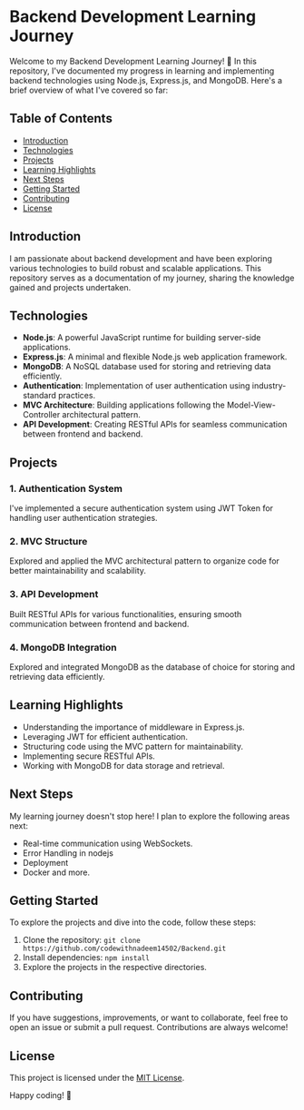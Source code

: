 # Backend Development Learning Journey

Welcome to my Backend Development Learning Journey! 🚀 In this repository, I've documented my progress in learning and implementing backend technologies using Node.js, Express.js, and MongoDB. Here's a brief overview of what I've covered so far:

## Table of Contents
- [Introduction](#introduction)
- [Technologies](#technologies)
- [Projects](#projects)
- [Learning Highlights](#learning-highlights)
- [Next Steps](#next-steps)
- [Getting Started](#getting-started)
- [Contributing](#contributing)
- [License](#license)

## Introduction
I am passionate about backend development and have been exploring various technologies to build robust and scalable applications. This repository serves as a documentation of my journey, sharing the knowledge gained and projects undertaken.

## Technologies
- **Node.js**: A powerful JavaScript runtime for building server-side applications.
- **Express.js**: A minimal and flexible Node.js web application framework.
- **MongoDB**: A NoSQL database used for storing and retrieving data efficiently.
- **Authentication**: Implementation of user authentication using industry-standard practices.
- **MVC Architecture**: Building applications following the Model-View-Controller architectural pattern.
- **API Development**: Creating RESTful APIs for seamless communication between frontend and backend.

## Projects
### 1. Authentication System
I've implemented a secure authentication system using JWT Token for handling user authentication strategies.

### 2. MVC Structure
Explored and applied the MVC architectural pattern to organize code for better maintainability and scalability.

### 3. API Development
Built RESTful APIs for various functionalities, ensuring smooth communication between frontend and backend.

### 4. MongoDB Integration
Explored and integrated MongoDB as the database of choice for storing and retrieving data efficiently.

## Learning Highlights
- Understanding the importance of middleware in Express.js.
- Leveraging JWT for efficient authentication.
- Structuring code using the MVC pattern for maintainability.
- Implementing secure RESTful APIs.
- Working with MongoDB for data storage and retrieval.

## Next Steps
My learning journey doesn't stop here! I plan to explore the following areas next:
- Real-time communication using WebSockets.
- Error Handling in nodejs
- Deployment
- Docker and more.
## Getting Started
To explore the projects and dive into the code, follow these steps:

1. Clone the repository: `git clone https://github.com/codewithnadeem14502/Backend.git`
2. Install dependencies: `npm install`
3. Explore the projects in the respective directories.

## Contributing
If you have suggestions, improvements, or want to collaborate, feel free to open an issue or submit a pull request. Contributions are always welcome!

## License
This project is licensed under the [MIT License](LICENSE).

Happy coding! 🚀
